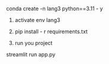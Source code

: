  conda create -n lang3 python==3.11 - y 

1. activate env lang3

2. pip install - r requirements.txt 

3.  run you project 

 streamlit run app.py 
 







